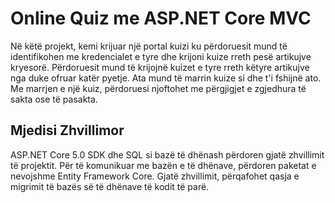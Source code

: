 # Online Quiz me ASP.NET Core MVC
Në këtë projekt, kemi krijuar një portal kuizi ku përdoruesit mund të identifikohen me kredencialet e tyre
dhe krijoni kuize rreth pesë artikujve kryesorë.  Përdoruesit mund të krijojnë kuizet e tyre rreth këtyre artikujve nga
duke ofruar katër pyetje. Ata mund të marrin kuize si dhe t'i fshijnë ato. Me marrjen e një kuiz,
përdoruesi njoftohet me përgjigjet e zgjedhura të sakta ose të pasakta.

## Mjedisi Zhvillimor

ASP.NET Core 5.0 SDK dhe SQL si bazë të dhënash përdoren gjatë zhvillimit të projektit.
Për të komunikuar me bazën e të dhënave, përdoren paketat e nevojshme Entity Framework Core.
Gjatë zhvillimit, përqafohet qasja e migrimit të bazës së të dhënave të kodit të parë.

